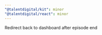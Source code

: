 ```yaml
---
"@talentdigital/kit": minor
"@talentdigital/react": minor
---
```


Redirect back to dashboard after episode end
